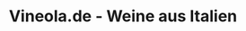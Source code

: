 ---
title: "Vineola.de - Weine aus Italien"
url: /guenzburg/vineola-de-weine-aus-italien/
shop: Feinkost
---